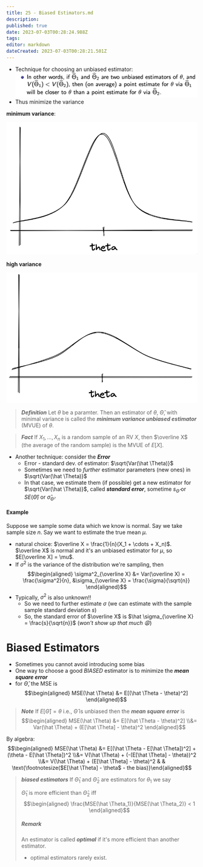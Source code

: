 ```yaml
---
title: 25 - Biased Estimators.md
description: 
published: true
date: 2023-07-03T00:28:24.988Z
tags: 
editor: markdown
dateCreated: 2023-07-03T00:28:21.501Z
---
```


- Technique for choosing an unbiased estimator:
![](/images/20221120003640.png)
- Thus minimize the variance

**minimum variance**:

![](/images/20230702003011.png)

**high variance**

![](/images/20230702003023.png)

> ***Definition***
> Let $\theta$ be a paramter. Then an estimator of $\theta$, $\hat \Theta$, with minimal variance is called the ***minimum variance unbiased estimator*** (MVUE) of $\theta$.

> ***Fact***
> If $X_1, \dots, X_n$ is a random sample of an RV $X$, then $\overline X$ (the average of the random sample) is the MVUE of $E[X]$.

- Another technique: consider the ***Error***
    - Error - standard dev. of estimator: $\sqrt{Var(\hat \Theta)}$
    - Sometimes we need to *further* estimator parameters (new ones) in $\sqrt{Var(\hat \Theta)}$
    - In that case, we estimate them (if possible) get a new estimator for $\sqrt{Var(\hat \Theta)}$, called ***standard error***, sometime $s_{\hat \Theta}$ or $SE(\hat \Theta)$ or $\hat \sigma_{\hat \Theta}$.

#### Example
Suppose we sample some data which we know is normal. Say we take sample size $n$. Say we want to estimate the true mean $\mu$.
- natural choice: $\overline X = \frac{1}{n}(X_1 + \cdots + X_n)$. $\overline X$ is normal and it's an unbiased estimator for $\mu$, so $E[\overline X] = \mu$.
- If $\sigma^2$ is the variance of the distribution we're sampling, then
$$\begin{aligned}
    \sigma^2_{\overline X} &= Var(\overline X) = \frac{\sigma^2}{n}, &\sigma_{\overline X} = \frac{\sigma}{\sqrt{n}}
\end{aligned}$$
- Typically, $\sigma^2$ is also unknown!!
    - So we need to further estimate $\sigma$ (we can estimate with the sample sample standard deviation $s$)
    - So, the standard error of $\overline X$ is $\hat \sigma_{\overline X} = \frac{s}{\sqrt{n}}$ (*won't show up that much 😩*)

# Biased Estimators

- Sometimes you cannot avoid introducing some bias
- One way to choose a good *BIASED* estimator is to minimize the ***mean square error***
- for $\hat \Theta$, the MSE is
$$\begin{aligned}
    MSE(\hat \Theta) &= E[(\hat \Theta - \theta)^2]
\end{aligned}$$

> ***Note***
> If $E[\hat \Theta] = \theta$ i.e., $\hat \Theta$ is unbiased then the ***mean square error*** is
> $$\begin{aligned}
>     MSE(\hat \Theta) &= E[(\hat \Theta - \theta)^2]
>     \\&= Var(\hat \Theta) + (E[\hat \Theta] - \theta)^2
> \end{aligned}$$

By algebra:
$$\begin{aligned}
    MSE(\hat \Theta)
    &=
        E[(\hat \Theta - E[\hat \Theta])^2] + (\theta - E[\hat \Theta])^2
    \\&=
        V(\hat \Theta) + (-(E[\hat \Theta] - \theta))^2
    \\&= 
        V(\hat \Theta) + (E[\hat \Theta] - \theta)^2
& & \text{\footnotesize($E[\hat \Theta] - \theta$ - the bias)}\end{aligned}$$

> ***biased estimators***
> If $\hat \Theta_1$ and $\hat \Theta_2$ are estimators for $\theta_1$ we say
> 
> $\hat \Theta_1$ is more efficient than $\hat \Theta_2$ iff
> $$\begin{aligned}
>     \frac{MSE(\hat \Theta_1)}{MSE(\hat \Theta_2)} < 1
> \end{aligned}$$
> 
> ##### Remark
> An estimator is called ***optimal*** if it's more efficient than another estimator.
> - optimal estimators rarely exist.
